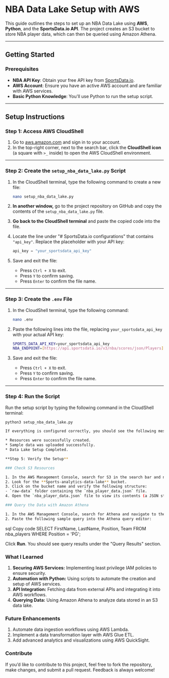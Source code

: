 # NBA Data Lake Setup with AWS

This guide outlines the steps to set up an NBA Data Lake using **AWS**, **Python**, and the **SportsData.io API**. The project creates an S3 bucket to store NBA player data, which can then be queried using Amazon Athena.

---

## Getting Started

### Prerequisites

*   **NBA API Key**: Obtain your free API key from [SportsData.io](https://sportsdata.io).
*   **AWS Account**: Ensure you have an active AWS account and are familiar with AWS services.
*   **Basic Python Knowledge**: You'll use Python to run the setup script.

---

## Setup Instructions

### Step 1: Access AWS CloudShell

1.  Go to [aws.amazon.com](https://aws.amazon.com/) and sign in to your account.
2.  In the top-right corner, next to the search bar, click the **CloudShell icon** (a square with `>_` inside) to open the AWS CloudShell environment.

---

### Step 2: Create the `setup_nba_data_lake.py` Script

1.  In the CloudShell terminal, type the following command to create a new file:

    ```bash
    nano setup_nba_data_lake.py
    ```

2.  **In another window,** go to the project repository on GitHub and copy the contents of the `setup_nba_data_lake.py` file.

3.  **Go back to the CloudShell terminal** and paste the copied code into the file.

4.  Locate the line under "# SportsData.io configurations" that contains `"api_key"`. Replace the placeholder with your API key:

    ```python
    api_key = "your_sportsdata_api_key"
    ```

5.  Save and exit the file:

    *   Press `Ctrl + X` to exit.
    *   Press `Y` to confirm saving.
    *   Press `Enter` to confirm the file name.

---

### Step 3: Create the `.env` File

1.  In the CloudShell terminal, type the following command:

    ```bash
    nano .env
    ```

2.  Paste the following lines into the file, replacing `your_sportsdata_api_key` with your actual API key:

    ```bash
    SPORTS_DATA_API_KEY=your_sportsdata_api_key
    NBA_ENDPOINT=[https://api.sportsdata.io/v3/nba/scores/json/Players](https://api.sportsdata.io/v3/nba/scores/json/Players)
    ```

3.  Save and exit the file:

    *   Press `Ctrl + X` to exit.
    *   Press `Y` to confirm saving.
    *   Press `Enter` to confirm the file name.

---

### Step 4: Run the Script

Run the setup script by typing the following command in the CloudShell terminal:

```bash
python3 setup_nba_data_lake.py

If everything is configured correctly, you should see the following messages:

* Resources were successfully created.
* Sample data was uploaded successfully.
* Data Lake Setup Completed.

**Step 5: Verify the Setup**

### Check S3 Resources

1. In the AWS Management Console, search for S3 in the search bar and navigate to the service.
2. Look for the **Sports-analytics-data-lake** bucket.
3. Click on the bucket name and verify the following structure:
- `raw-data` folder containing the `nba_player_data.json` file.
4. Open the `nba_player_data.json` file to view its contents (a JSON string of various NBA player data).

### Query the Data with Amazon Athena

1. In the AWS Management Console, search for Athena and navigate to the service.
2. Paste the following sample query into the Athena query editor:

```
   sql
Copy code
SELECT FirstName, LastName, Position, Team
FROM nba_players
WHERE Position = 'PG';

Click **Run**. You should see query results under the "Query Results" section.

### What I Learned

1. **Securing AWS Services:** Implementing least privilege IAM policies to ensure security.
2. **Automation with Python:** Using scripts to automate the creation and setup of AWS services.
3. **API Integration:** Fetching data from external APIs and integrating it into AWS workflows.
4. **Querying Data:** Using Amazon Athena to analyze data stored in an S3 data lake.

### Future Enhancements
1. Automate data ingestion workflows using AWS Lambda.
2. Implement a data transformation layer with AWS Glue ETL.
3. Add advanced analytics and visualizations using AWS QuickSight.

### Contribute
If you’d like to contribute to this project, feel free to fork the repository, make changes, and submit a pull request. Feedback is always welcome!

